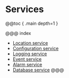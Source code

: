 # Services

@@toc { .main depth=1 }

@@@ index
* [Location service](../services/location.md)
* [Configuration service](../services/config.md)
* [Logging service](../services/logging.md)
* [Event service](../services/event.md)
* [Alarm service](../services/alarm.md)
* [Database service](../services/database.md)
@@@